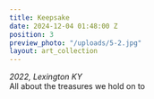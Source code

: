 ```yaml
---
title: Keepsake
date: 2024-12-04 01:48:00 Z
position: 3
preview_photo: "/uploads/5-2.jpg"
layout: art_collection
---
```


*2022, Lexington KY* <br>
All about the treasures we hold on to <br>

